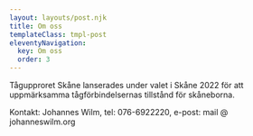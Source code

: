 ```yaml
---
layout: layouts/post.njk
title: Om oss
templateClass: tmpl-post
eleventyNavigation:
  key: Om oss
  order: 3
---
```


Tågupproret Skåne lanserades under valet i Skåne 2022 för att uppmärksamma tågförbindelsernas tillstånd för skåneborna.

Kontakt: Johannes Wilm, tel: 076-6922220, e-post: mail @ johanneswilm.org

